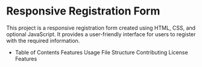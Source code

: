 # Responsive Registration Form
This project is a responsive registration form created using HTML, CSS, and optional JavaScript. It provides a user-friendly interface for users to register with the required information.

- Table of Contents
Features
Usage
File Structure
Contributing
License
Features